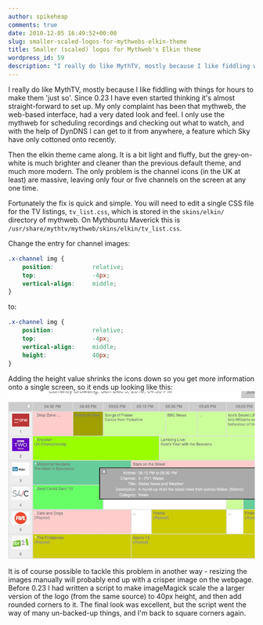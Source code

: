 ```yaml
---
author: spikeheap
comments: true
date: 2010-12-05 16:49:52+00:00
slug: smaller-scaled-logos-for-mythwebs-elkin-theme
title: Smaller (scaled) logos for Mythweb's Elkin theme
wordpress_id: 59
description: "I really do like MythTV, mostly because I like fiddling with things for hours to make them 'just so'"
---
```


I really do like MythTV, mostly because I like fiddling with things for hours to make them 'just so'. Since 0.23 I have even started thinking it's almost straight-forward to set up. My only complaint has been that mythweb, the web-based interface, had a very dated look and feel. I only use the mythweb for scheduling recordings and checking out what to watch, and with the help of DynDNS I can get to it from anywhere, a feature which Sky have only cottoned onto recently.

Then the elkin theme came along. It is a bit light and fluffy, but the grey-on-white is much brighter and cleaner than the previous default theme, and much more modern. The only problem is the channel icons (in the UK at least) are massive, leaving only four or five channels on the screen at any one time.

Fortunately the fix is quick and simple. You will need to edit a single CSS file for the TV listings, `tv_list.css`, which is stored in the `skins/elkin/` directory of mythweb. On Mythbuntu Maverick this is `/usr/share/mythtv/mythweb/skins/elkin/tv_list.css`.

Change the entry for channel images:

```css
.x-channel img {
    position:           relative;
    top:                -4px;
    vertical-align:     middle;
}
```

to:

```css
.x-channel img {
    position:           relative;
    top:                -4px;
    vertical-align:     middle;
    height:             40px;
}
```

Adding the height value shrinks the icons down so you get more information onto a single screen, so it ends up looking like this:
![Elkin theme on mythweb with scaled icons](/images/2010-12-05-smaller-scaled-logos-for-mythwebs-elkin-theme-elkin.jpg)


It is of course possible to tackle this problem in another way - resizing the images manually will probably end up with a crisper image on the webpage. Before 0.23 I had written a script to make imageMagick scale the a larger version of the logo (from the same source) to 40px height, and then add rounded corners to it. The final look was excellent, but the script went the way of many un-backed-up things, and I'm back to square corners again.
